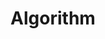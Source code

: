---
layout: default
title: Algorithm
parent: 📚Learned
nav_order: 1
has_children: true
permalink: docs/Learned/Algorithm
---